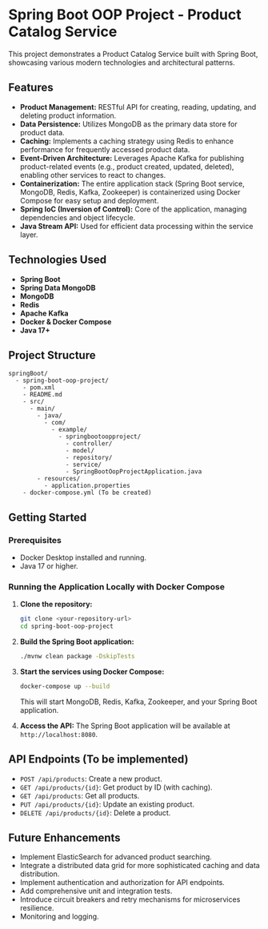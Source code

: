 # Spring Boot OOP Project - Product Catalog Service

This project demonstrates a Product Catalog Service built with Spring Boot, showcasing various modern technologies and architectural patterns.

## Features

- **Product Management:** RESTful API for creating, reading, updating, and deleting product information.
- **Data Persistence:** Utilizes MongoDB as the primary data store for product data.
- **Caching:** Implements a caching strategy using Redis to enhance performance for frequently accessed product data.
- **Event-Driven Architecture:** Leverages Apache Kafka for publishing product-related events (e.g., product created, updated, deleted), enabling other services to react to changes.
- **Containerization:** The entire application stack (Spring Boot service, MongoDB, Redis, Kafka, Zookeeper) is containerized using Docker Compose for easy setup and deployment.
- **Spring IoC (Inversion of Control):** Core of the application, managing dependencies and object lifecycle.
- **Java Stream API:** Used for efficient data processing within the service layer.

## Technologies Used

- **Spring Boot**
- **Spring Data MongoDB**
- **MongoDB**
- **Redis**
- **Apache Kafka**
- **Docker & Docker Compose**
- **Java 17+**

## Project Structure

```
springBoot/
  - spring-boot-oop-project/
    - pom.xml
    - README.md
    - src/
      - main/
        - java/
          - com/
            - example/
              - springbootoopproject/
                - controller/
                - model/
                - repository/
                - service/
                - SpringBootOopProjectApplication.java
        - resources/
          - application.properties
    - docker-compose.yml (To be created)
```

## Getting Started

### Prerequisites

- Docker Desktop installed and running.
- Java 17 or higher.

### Running the Application Locally with Docker Compose

1.  **Clone the repository:**
    ```bash
    git clone <your-repository-url>
    cd spring-boot-oop-project
    ```
2.  **Build the Spring Boot application:**
    ```bash
    ./mvnw clean package -DskipTests
    ```
3.  **Start the services using Docker Compose:**
    ```bash
    docker-compose up --build
    ```
    This will start MongoDB, Redis, Kafka, Zookeeper, and your Spring Boot application.

4.  **Access the API:**
    The Spring Boot application will be available at `http://localhost:8080`.

## API Endpoints (To be implemented)

- `POST /api/products`: Create a new product.
- `GET /api/products/{id}`: Get product by ID (with caching).
- `GET /api/products`: Get all products.
- `PUT /api/products/{id}`: Update an existing product.
- `DELETE /api/products/{id}`: Delete a product.

## Future Enhancements

- Implement ElasticSearch for advanced product searching.
- Integrate a distributed data grid for more sophisticated caching and data distribution.
- Implement authentication and authorization for API endpoints.
- Add comprehensive unit and integration tests.
- Introduce circuit breakers and retry mechanisms for microservices resilience.
- Monitoring and logging.